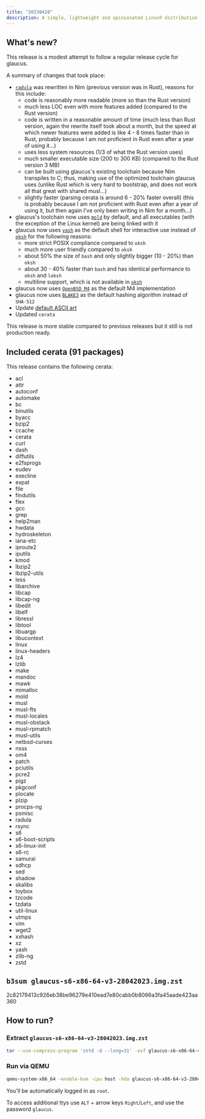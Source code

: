 ```yaml
---
title: "20230428"
description: A simple, lightweight and opinionated Linux® distribution based on musl libc and toybox
---
```


## What's new?
This release is a modest attempt to follow a regular release cycle for glaucus.

A summary of changes that took place:
- [`radula`](https://github.com/glaucuslinux/radula) was rewritten in Nim (previous version was in Rust), reasons for this include:
  - code is reasonably more readable (more so than the Rust version)
  - much less LOC even with more features added (compared to the Rust version)
  - code is written in a reasonable amount of time (much less than Rust version, again the rewrite itself took about a month, but the speed at which newer features were added is like 4 - 8 times faster than in Rust, probably because I am not proficient in Rust even after a year of using it...)
  - uses less system resources (1/3 of what the Rust version uses)
  - much smaller executable size (200 to 300 KB) (compared to the Rust version 3 MB)
  - can be built using glaucus's existing toolchain because Nim transpiles to C; thus, making use of the optimized toolchain glaucus uses (unlike Rust which is very hard to bootstrap, and does not work all that great with shared musl...)
  - slightly faster (parsing cerata is around 6 - 20% faster overall) (this is probably because I am not proficient with Rust even after a year of using it, but then again I've only been writing in Nim for a month...)
- glaucus's toolchain now uses [`mold`](https://github.com/rui314/mold) by default, and all executables (with the exception of the Linux kernel) are being linked with it
- glaucus now uses [`yash`](https://osdn.net/projects/yash/) as the default shell for interactive use instead of [`oksh`](https://github.com/ibara/oksh) for the following reasons:
  - more strict POSIX compliance compared to `oksh`
  - much more user friendly compared to `oksh`
  - about 50% the size of `bash` and only slightly bigger (10 - 20%) than `oksh`
  - about 30 - 40% faster than `bash` and has identical performance to `oksh` and `loksh`
  - multiline support, which is not available in [`oksh`](https://github.com/ibara/oksh/issues/63)
- glaucus now uses [`OpenBSD M4`](https://github.com/iglunix/om4) as the default M4 implementation
- glaucus now uses [`BLAKE3`](https://github.com/BLAKE3-team/BLAKE3) as the default hashing algorithm instead of `SHA-512`
- Update [default ASCII art](https://github.com/glaucuslinux/artwork#glaucus-logo-1)
- Updated `cerata`

This release is more stable compared to previous releases but it still is not production ready.

## Included cerata (91 packages)
This release contains the following cerata:
- acl
- attr
- autoconf
- automake
- bc
- binutils
- byacc
- bzip2
- ccache
- cerata
- curl
- dash
- diffutils
- e2fsprogs
- eudev
- execline
- expat
- file
- findutils
- flex
- gcc
- grep
- help2man
- hwdata
- hydroskeleton
- iana-etc
- iproute2
- iputils
- kmod
- lbzip2
- lbzip2-utils
- less
- libarchive
- libcap
- libcap-ng
- libedit
- libelf
- libressl
- libtool
- libuargp
- libucontext
- linux
- linux-headers
- lz4
- lzlib
- make
- mandoc
- mawk
- mimalloc
- mold
- musl
- musl-fts
- musl-locales
- musl-obstack
- musl-rpmatch
- musl-utils
- netbsd-curses
- nsss
- om4
- patch
- pciutils
- pcre2
- pigz
- pkgconf
- plocate
- plzip
- procps-ng
- psmisc
- radula
- rsync
- s6
- s6-boot-scripts
- s6-linux-init
- s6-rc
- samurai
- sdhcp
- sed
- shadow
- skalibs
- toybox
- tzcode
- tzdata
- util-linux
- utmps
- vim
- wget2
- xxhash
- xz
- yash
- zlib-ng
- zstd

## `b3sum glaucus-s6-x86-64-v3-28042023.img.zst`
2c82179413c926eb38be96279e410ead7e80cabb0b8066a3fa45aade423aa360

## How to run?
### Extract `glaucus-s6-x86-64-v3-28042023.img.zst`
```sh
tar --use-compress-program 'zstd -d --long=31' -xvf glaucus-s6-x86-64-v3-28042023.img.zst -C .
```
### Run via QEMU
```sh
qemu-system-x86_64 -enable-kvm -cpu host -hda glaucus-s6-x86-64-v3-28042023.img -m 256M
```

You'll be automatically logged in as `root`.

To access additional ttys use `ALT` + arrow keys `Right`/`Left`, and use the password `glaucus`.
